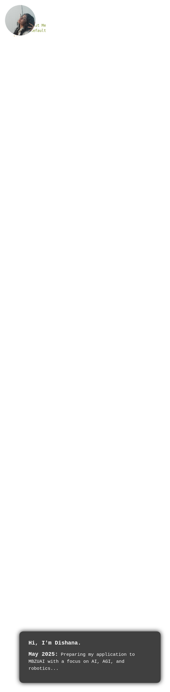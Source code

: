 ```yaml
---
title: About Me
layout: default
---
```


<style>
  html, body {
    margin: 0;
    height: 100%;
    overflow: auto; /* allows scroll if needed */
    font-family: Arial, sans-serif;
    color: white;
    background: url('/assets/images/avatar.jpg') no-repeat center center fixed;
    background-size: cover;
  }

  .profile-container {
    position: fixed;
    top: 20px;
    left: 20px;
    text-align: center;
    color: white;
    z-index: 10;
  }

  .profile-container img {
    width: 100px;
    height: 100px;
    border-radius: 50%;
    border: 3px solid white;
    object-fit: cover;
  }

  .social-links {
    margin-top: 10px;
    display: flex;
    gap: 12px;
    justify-content: center;
  }

  .social-links a {
    color: white;
    text-decoration: none;
    font-size: 24px;
    transition: color 0.3s ease;
  }

  .social-links a:hover {
    color: #1da1f2;
  }

  .container {
    height: 100vh;
    display: flex;
    justify-content: center;
    align-items: center;
    padding: 20px;
  }

  .about-box {
    background: rgba(0, 0, 0, 0.75);
    width: 420px;
    max-height: 70vh;
    padding: 25px 30px;
    border-radius: 12px;
    overflow-y: auto;
    box-shadow: 0 0 15px rgba(0,0,0,0.9);
    font-family: 'Courier New', monospace;
    font-size: 15px;
    line-height: 1.5;
  }

  .about-box p {
    margin: 0 0 10px 0;
  }

  .about-box strong {
    font-size: 18px;
  }

  @media (max-width: 600px) {
    .profile-container {
      position: static;
      margin-bottom: 20px;
    }
    .container {
      flex-direction: column;
      align-items: center;
      justify-content: flex-start;
      padding-top: 60px;
    }
    .about-box {
      width: 95%;
      max-width: 99vw;
      max-height: 60vh;
    }
  }
</style>

<div class="profile-container">
  <img src="/assets/images/avatar.jpg" alt="Dishana's Photo" />
  <div class="social-links">
    <a href="https://github.com/meowww11" target="_blank" aria-label="GitHub">🐱</a>
    <a href="https://linkedin.com/in/meowww11" target="_blank" aria-label="LinkedIn">🔗</a>
  </div>
</div>

<div class="container">
  <div class="about-box">
    <p><strong>Hi, I'm Dishana.</strong></p>
    <p><strong>May 2025:</strong> Preparing my application to MBZUAI with a focus on AI, AGI, and robotics...</p>
    <!-- More timeline items here -->
  </div>
</div>
